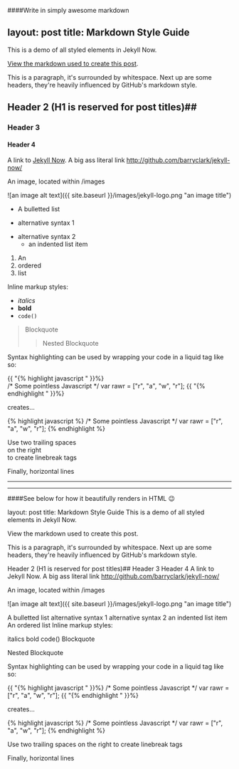 ####Write in simply awesome markdown

layout: post
title: Markdown Style Guide
---

This is a demo of all styled elements in Jekyll Now.

[View the markdown used to create this post](https://raw.githubusercontent.com/barryclark/www.jekyllnow.com/gh-pages/_posts/2014-6-19-Markdown-Style-Guide.md).

This is a paragraph, it's surrounded by whitespace. Next up are some headers, they're heavily influenced by GitHub's markdown style.

## Header 2 (H1 is reserved for post titles)##

### Header 3

#### Header 4

A link to [Jekyll Now](http://github.com/barryclark/jekyll-now/). A big ass literal link <http://github.com/barryclark/jekyll-now/>

An image, located within /images

![an image alt text]({{ site.baseurl }}/images/jekyll-logo.png "an image title")

* A bulletted list
- alternative syntax 1
+ alternative syntax 2
    - an indented list item

1. An
2. ordered
3. list

Inline markup styles:

- _italics_
- **bold**
- `code()`

> Blockquote
>> Nested Blockquote

Syntax highlighting can be used by wrapping your code in a liquid tag like so:

{{ "{% highlight javascript " }}%}  
/* Some pointless Javascript */
var rawr = ["r", "a", "w", "r"];
{{ "{% endhighlight " }}%}

creates...

{% highlight javascript %}
/* Some pointless Javascript */
var rawr = ["r", "a", "w", "r"];
{% endhighlight %}

Use two trailing spaces  
on the right  
to create linebreak tags

Finally, horizontal lines
 
----
****
####See below for how it beautifully renders in HTML 😉

layout: post title: Markdown Style Guide
This is a demo of all styled elements in Jekyll Now.

View the markdown used to create this post.

This is a paragraph, it's surrounded by whitespace. Next up are some headers, they're heavily influenced by GitHub's markdown style.

Header 2 (H1 is reserved for post titles)##
Header 3
Header 4
A link to Jekyll Now. A big ass literal link http://github.com/barryclark/jekyll-now/

An image, located within /images

![an image alt text]({{ site.baseurl }}/images/jekyll-logo.png "an image title")

A bulletted list
alternative syntax 1
alternative syntax 2
an indented list item
An
ordered
list
Inline markup styles:

italics
bold
code()
Blockquote

Nested Blockquote

Syntax highlighting can be used by wrapping your code in a liquid tag like so:

{{ "{% highlight javascript " }}%}
/* Some pointless Javascript */ var rawr = ["r", "a", "w", "r"]; {{ "{% endhighlight " }}%}

creates...

{% highlight javascript %} /* Some pointless Javascript */ var rawr = ["r", "a", "w", "r"]; {% endhighlight %}

Use two trailing spaces
on the right
to create linebreak tags

Finally, horizontal lines
